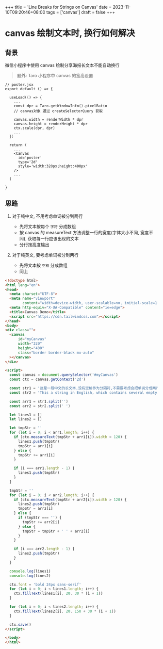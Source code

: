 +++
title = 'Line Breaks for Strings on Canvas'
date = 2023-11-10T09:20:46+08:00
tags = ['canvas']
draft = false
+++


# canvas 绘制文本时, 换行如何解决
## 背景
微信小程序中使用 canvas 绘制分享海报长文本不能自动换行
> 题外: Taro 小程序中 canvas 的宽高设置 
```
// poster.jsx
export default () => {
  
  useLoad(() => {
    ...
    const dpr = Taro.getWindowInfo().pixelRatio
    // canvas对象 通过 createSelectorQuery 获取
    
    canvas.width = renderWidth * dpr
    canvas.height = renderHeight * dpr
    ctx.scale(dpr, dpr)
    ...
  })
  
  return (
    ...
    <Canvas 
      id='poster'
      type='2d'
      style='width:320px;height:400px'
    />    
    ...
  )

}
```

## 思路
1. 对于纯中文, 不用考虑单词被分到两行
   - 先将文本按每个 `字符` 分成数组
   - 按 canvas 的 measureText 方法调整一行的宽度(字体大小不同, 宽度不同), 获取每一行应该出现的文本
   - 分行按高度输出

2. 对于纯英文, 要考虑单词被分到两行
   - 先将文本按 `空格` 分成数组
   - 同上 


```html
<!doctype html>
<html lang="en">
<head>
  <meta charset="UTF-8">
  <meta name="viewport"
        content="width=device-width, user-scalable=no, initial-scale=1.0, maximum-scale=1.0, minimum-scale=1.0">
  <meta http-equiv="X-UA-Compatible" content="ie=edge">
  <title>Canvas Demo</title>
  <script src="https://cdn.tailwindcss.com"></script>
</head>
<body>
<div class="">
  <canvas
      id="myCanvas"
      width="320"
      height="400"
      class="border border-black mx-auto"
  ></canvas>
</div>

<script>
  const canvas = document.querySelector('#myCanvas')
  const ctx = canvas.getContext('2d')

  const str1 = '这是一段中文的长文本,没有空格作为分隔符,不需要考虑会把单词分成两行的情况.'
  const str2 = 'This a string in English, which contains several empty chars, and each letter should not be break into 2 lines.'

  const arr1 = str1.split('')
  const arr2 = str2.split(' ')

  let lines1 = []
  let lines2 = []

  let tmpStr = ''
  for (let i = 0; i < arr1.length; i++) {
    if (ctx.measureText(tmpStr + arr1[i]).width > 120) {
      lines1.push(tmpStr)
      tmpStr = arr1[i]
    } else {
      tmpStr += arr1[i]
    }

    if (i === arr1.length - 1) {
      lines1.push(tmpStr)
    }
  }

  tmpStr = ''
  for (let i = 0; i < arr2.length; i++) {
    if (ctx.measureText(tmpStr + arr2[i]).width > 120) {
      lines2.push(tmpStr)
      tmpStr = arr2[i]
    } else {
      if (tmpStr === '') {
        tmpStr += arr2[i]
      } else {
        tmpStr = tmpStr + ' ' + arr2[i]
      }
    }

    if (i === arr2.length - 1) {
      lines2.push(tmpStr)
    }
  }

  console.log(lines1)
  console.log(lines2)

  ctx.font = 'bold 24px sans-serif'
  for (let i = 0; i < lines1.length; i++) {
    ctx.fillText(lines1[i], 20, 30 * (i + 1))
  }

  for (let i = 0; i < lines2.length; i++) {
    ctx.fillText(lines2[i], 20, 150 + 30 * (i + 1))
  }

  ctx.save()
</script>

</body>
</html>

```
